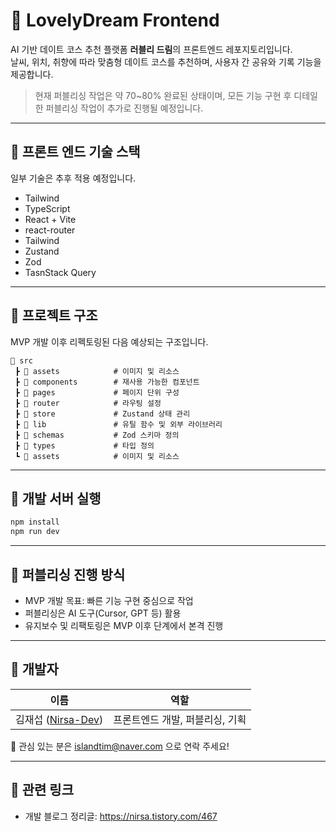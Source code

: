 # 🌸 LovelyDream Frontend

AI 기반 데이트 코스 추천 플랫폼 **러블리 드림**의 프론트엔드 레포지토리입니다.  
날씨, 위치, 취향에 따라 맞춤형 데이트 코스를 추천하며, 사용자 간 공유와 기록 기능을 제공합니다.

> 현재 퍼블리싱 작업은 약 70~80% 완료된 상태이며, 모든 기능 구현 후 디테일한 퍼블리싱 작업이 추가로 진행될 예정입니다.

---

## 📌 프론트 엔드 기술 스택
일부 기술은 추후 적용 예정입니다.  
- Tailwind
- TypeScript
- React + Vite
- react-router
- Tailwind 
- Zustand
- Zod
- TasnStack Query

---

## 🧩 프로젝트 구조
MVP 개발 이후 리펙토링된 다음 예상되는 구조입니다.
```
📁 src
 ┣ 📁 assets            # 이미지 및 리소스
 ┣ 📁 components        # 재사용 가능한 컴포넌트
 ┣ 📁 pages             # 페이지 단위 구성
 ┣ 📁 router            # 라우팅 설정
 ┣ 📁 store             # Zustand 상태 관리
 ┣ 📁 lib               # 유틸 함수 및 외부 라이브러리
 ┣ 📁 schemas           # Zod 스키마 정의
 ┣ 📁 types             # 타입 정의
 ┗ 📁 assets            # 이미지 및 리소스
```

---

## 🚀 개발 서버 실행

```bash
npm install
npm run dev
```

---

## 🧪 퍼블리싱 진행 방식

- MVP 개발 목표: 빠른 기능 구현 중심으로 작업  
- 퍼블리싱은 AI 도구(Cursor, GPT 등) 활용  
- 유지보수 및 리팩토링은 MVP 이후 단계에서 본격 진행  

---

## 👤 개발자

| 이름 | 역할 |
|------|------|
| 김재섭 ([Nirsa-Dev](https://github.com/Nirsa-Dev)) | 프론트엔드 개발, 퍼블리싱, 기획 |

📧 관심 있는 분은 islandtim@naver.com 으로 연락 주세요!

---

## 📎 관련 링크

- 개발 블로그 정리글: https://nirsa.tistory.com/467
